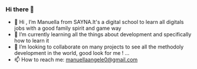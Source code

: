 ### Hi there 👋

- 🔭 Hi , I’m Manuella from SAYNA.It's a digital school to learn all digitals jobs with a good family spirit and game way 
- 🌱 I’m currently learning all the things about development and specifically how to learn it
- 👯 I’m looking to collaborate on many projects to see all the methodoly development in the world, good look for me !  ...
- 📫 How to reach me: manuellaangele0@gmail.com

